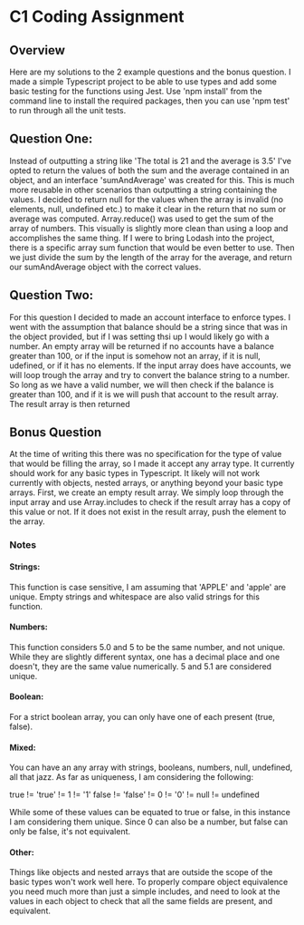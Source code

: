 # C1 Coding Assignment

## Overview
Here are my solutions to the 2 example questions and the bonus question. I made a simple Typescript project to be able to use types and add some basic testing for the functions using Jest. Use 'npm install' from the command line to install the required packages, then you can use 'npm test' to run through all the unit tests.

## Question One:

Instead of outputting a string like 'The total is 21 and the average is 3.5' I've opted to return the values of both the sum and the average contained in an object, and an interface 'sumAndAverage' was created for this. This is much more reusable in other scenarios than outputting a string containing the values. I decided to return null for the values when the array is invalid (no elements, null, undefined etc.) to make it clear in the return that no sum or average was computed. Array.reduce() was used to get the sum of the array of numbers. This visually is slightly more clean than using a loop and accomplishes the same thing. If I were to bring Lodash into the project, there is a specific array sum function that would be even better to use. Then we just divide the sum by the length of the array for the average, and return our sumAndAverage object with the correct values.

## Question Two:

For this question I decided to made an account interface to enforce types. I went with the assumption that balance should be a string since that was in the object provided, but if I was setting thsi up I would likely go with a number. An empty array will be returned if no accounts have a balance greater than 100, or if the input is somehow not an array, if it is null, udefined, or if it has no elements. If the input array does have accounts, we will loop trough the array and try to convert the balance string to a number. So long as we have a valid number, we will then check if the balance is greater than 100, and if it is we will push that account to the result array. The result array is then returned

## Bonus Question

At the time of writing this there was no specification for the type of value that would be filling the array, so I made it accept any array type. It currently should work for any basic types in Typescript. It likely will not work currently with objects, nested arrays, or anything beyond your basic type arrays. First, we create an empty result array. We simply loop through the input array and use Array.includes to check if the result array has a copy of this value or not. If it does not exist in the result array, push the element to the array.

### Notes
#### Strings:
This function is case sensitive, I am assuming that 'APPLE' and 'apple' are unique. Empty strings and whitespace are also valid strings for this function.

#### Numbers:
This function considers 5.0 and 5 to be the same number, and not unique. While they are slightly different syntax, one has a decimal place and one doesn't, they are the same value numerically. 5 and 5.1 are considered unique.

#### Boolean:
For a strict boolean array, you can only have one of each present (true, false).

#### Mixed:
You can have an any array with strings, booleans, numbers, null, undefined, all that jazz. As far as uniqueness, I am considering the following:

true != 'true' != 1 != '1'
false != 'false' != 0 != '0' != null != undefined

While some of these values can be equated to true or false, in this instance I am considering them unique. Since 0 can also be a number, but false can only be false, it's not equivalent.

#### Other:
Things like objects and nested arrays that are outside the scope of the basic types won't work well here. To properly compare object equivalence you need much more than just a simple includes, and need to look at the values in each object to check that all the same fields are present, and equivalent.
